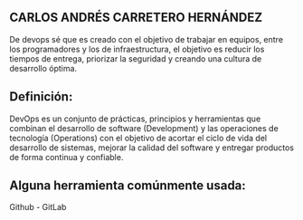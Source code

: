 ## CARLOS ANDRÉS CARRETERO HERNÁNDEZ

 De devops sé que es creado con el objetivo de trabajar en equipos, entre los programadores y los de infraestructura, el objetivo es reducir los tiempos de entrega, priorizar la seguridad y creando una cultura de desarrollo óptima.

## Definición:
 DevOps es un conjunto de prácticas, principios y herramientas que combinan el desarrollo de software (Development) y las operaciones de tecnología (Operations) con el objetivo de acortar el ciclo de vida del desarrollo de sistemas, mejorar la calidad del software y entregar productos de forma continua y confiable.

## Alguna herramienta comúnmente usada:
 Github - GitLab